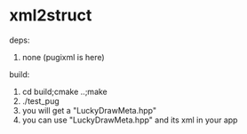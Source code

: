 # xml2struct


deps:
  1. none  (pugixml is here)

build:
  1. cd build;cmake ..;make
  2. ./test_pug
  3. you will get a "LuckyDrawMeta.hpp"
  4. you can use "LuckyDrawMeta.hpp" and its xml in your app
